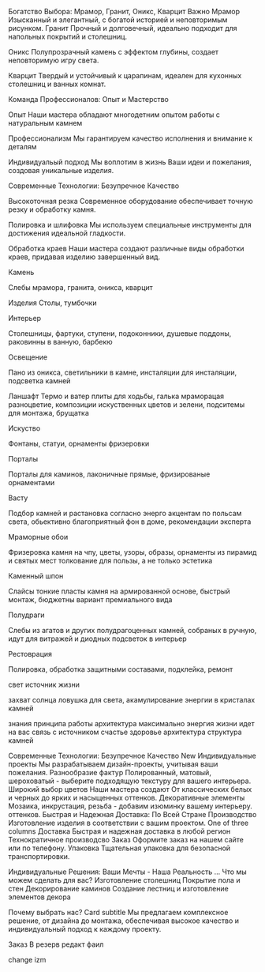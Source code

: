
Богатство Выбора: Мрамор, Гранит, Оникс, Кварцит Важно
Мрамор
Изысканный и элегантный, с богатой историей и неповторимым рисунком.
Гранит
Прочный и долговечный, идеально подходит для напольных покрытий и столешниц.

Оникс
Полупрозрачный камень с эффектом глубины, создает неповторимую игру света.

Кварцит
Твердый и устойчивый к царапинам, идеален для кухонных столешниц и ванных комнат.

Команда Профессионалов: Опыт и Мастерство

Опыт
Наши мастера обладают многодетним опытом работы с натуральным камнем

Профессионализм
Мы гарантируем качество исполнения и внимание к деталям

Индивидуальый подход
Мы воплотим в жизнь Ваши идеи и пожелания, создовая уникальные изделия.

Современные Технологии: Безупречное Качество

Высокоточная резка
Современное оборудование обеспечивает точную резку и обработку камня.

Полировка и шлифовка
Мы используем специальные инструменты для достижения идеальной гладкости.

Обработка краев
Наши мастера создают различные виды обработки краев, придавая изделию завершенный вид.


Камень

Слебы мрамора, гранита, оникса, кварцит

Изделия
Столы, тумбочки

Интерьер

Столешницы, фартуки, ступени, подоконники, душевые поддоны, раковинны в ванную, барбекю

Освещение

Пано из оникса, светильники в камне, инсталяции для инсталяции, подсветка камней

Ланшафт
Термо и ватер плиты для ходьбы, галька мраморацая разноцветие, композиции искуственных цветов и зелени, подситемы для монтажа, брущатка

Искуство

Фонтаны, статуи, орнаменты фризеровки

Порталы

Порталы для каминов, лаконичные прямые, фризированые орнаментами

Васту

Подбор камней и растановка согласно энерго акцентам по польсам света, обьективно благоприятный фон в доме, рекомендации эксперта

Мраморные обои

Фризеровка камня на чпу, цветы, узоры, образы, орнаменты из пирамид и святых мест толкование для пользы, а не только эстетика

Каменный шпон

Слайсы тонкие пласты камня на армированной основе, быстрый монтаж, бюджетны вариант премиального вида

Полудраги

Слебы из агатов и других полудрагоценных камней, собраных в ручную, идут для витражей и диодных подсветок в интерьер

Рестоврация

Полировка, обработка защитными составами, подклейка, ремонт

свет источник жизни

захват солнца ловушка для света, акамулирование энергии в кристалах камней 

знания принципа работы архитектура
максимально энергия жизни идет на вас 
связь с источником 
счастье здоровье
архитектура структура камней


Современные Технологии: Безупречное Качество
New
Индивидуальные проекты
Мы разрабатываем дизайн-проекты, учитывая ваши пожелания.
Разнообразие фактур
Полированный, матовый, шероховатый - выберите подходящую текстуру для вашего интерьера.
Широкий выбор цветов
Наши мастера создают От классических белых и черных до ярких и насыщенных оттенков.
Декоративные элементы
Мозаика, инкрустация, резьба - добавим изюминку вашему интерьеру. оттенков.
Быстрая и Надежная Доставка: По Всей Стране
Производство
Изготовление изделия в соответствии с вашим проектом.
One of three columns
Доставка
Быстрая и надежная доставка в любой регион
Технократичное производсво
Заказ
Оформите заказ на нашем сайте или по телефону.
Упаковка
Тщательная упаковка для безопасной транспортировки.


Индивидуальные Решения: Ваши Мечты - Наша Реальность
...
Что мы можем сделать для вас?
Изготовление столешниц Покрытие пола и стен Декорирование каминов Создание лестниц и изготовление элементов декора

Почему выбрать нас?
Card subtitle
Мы предлагаем комплексное решение, от дизайна до монтажа, обеспечивая высокое качество и индивидуальный подход к каждому проекту.

Заказ В резерв редакт фаил

change izm